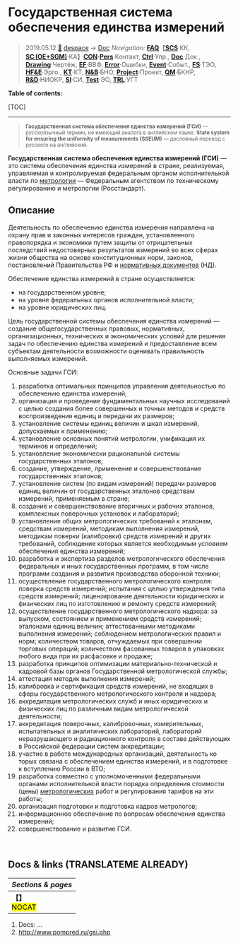 # Государственная система обеспечения единства измерений
> 2019.05.12 [🚀](../../index/index.md) [despace](index.md) → [Doc](doc.md)
> *Navigation:*
> **[FAQ](faq.md)**【**[SCS](scs.md)**·КК, **[SC (OE+SGM)](sc.md)**·КА】**[CON](contact.md)·[Pers](person.md)**·Контакт, **[Ctrl](control.md)**·Упр., **[Doc](doc.md)**·Док., **[Drawing](drawing.md)**·Чертёж, **[EF](ef.md)**·ВВФ, **[Error](error.md)**·Ошибки, **[Event](event.md)**·Событ., **[FS](fs.md)**·ТЭО, **[HF&E](hfe.md)**·Эрго., **[KT](kt.md)**·КТ, **[N&B](nnb.md)**·БНО, **[Project](project.md)**·Проект, **[QM](qm.md)**·БКНР, **[R&D](rnd.md)**·НИОКР, **[SI](si.md)**·СИ, **[Test](test.md)**·ЭО, **[TRL](trl.md)**·УГТ

**Table of contents:**

[TOC]

---

> <small>**Государственная система обеспечения единства измерений (ГСИ)** — русскоязычный термин, не имеющий аналога в английском языке. **State system for ensuring the uniformity of measurements (SSEUM)** — дословный перевод с русского на английский.</small>

**Государственная система обеспечения единства измерений (ГСИ)** — это система обеспечения единства измерений в стране, реализуемая, управляемая и контролируемая федеральным органом исполнительной власти по [метрологии](metrology.md) — Федеральным агентством по техническому регулированию и метрологии (Росстандарт).



## Описание
Деятельность по обеспечению единства измерения направлена на охрану прав и законных интересов граждан, установленного правопорядка и экономики путем защиты от отрицательных последствий недостоверных результатов измерений во всех сферах жизни общества на основе конституционных норм, законов, постановлений Правительства РФ и [нормативных документов](doc.md) (НД).

Обеспечение единства измерений в стране осуществляется:

   - на государственном уровне;
   - на уровне федеральных органов исполнительной власти;
   - на уровне юридических лиц.

Цель государственной системы обеспечения единства измерений — создание общегосударственных правовых, нормативных, организационных, технических и экономических условий для решения задач по обеспечению единства измерений и предоставление всем субъектам деятельности возможности оценивать правильность выполняемых измерений.

Основные задачи ГСИ:

   1. разработка оптимальных принципов управления деятельностью по обеспечению единства измерений;
   1. организация и проведение фундаментальных научных исследований с целью создания более совершенных и точных методов и средств воспроизведения единиц и передачи их размеров;
   1. установление системы единиц величин и шкал измерений, допускаемых к применению;
   1. установление основных понятий метрологии, унификация их терминов и определений;
   1. установление экономически рациональной системы государственных эталонов;
   1. создание, утверждение, применение и совершенствование государственных эталонов;
   1. установление систем (по видам измерений) передачи размеров единиц величин от государственных эталонов средствам измерений, применяемым в стране;
   1. создание и совершенствование вторичных и рабочих эталонов, комплексных поверочных установок и лабораторий;
   1. установление общих метрологических требований к эталонам, средствам измерений, методикам выполнения измерений, методикам поверки (калибровки) средств измерений и других требований, соблюдение которых является необходимым условием обеспечения единства измерений;
   1. разработка и экспертиза разделов метрологического обеспечения федеральных и иных государственных программ, в том числе программ создания и развития производства оборонной техники;
   1. осуществление государственного метрологического контроля: поверка средств измерений; испытания с целью утверждения типа средств измерений; лицензирование деятельности юридических и физических лиц по изготовлению и ремонту средств измерений;
   1. осуществление государственного метрологического надзора: за выпуском, состоянием и применением средств измерений; эталонами единиц величин; аттестованными методиками выполнения измерений; соблюдением метрологических правил и норм; количеством товаров, отчуждаемых при совершении торговых операций; количеством фасованных товаров в упаковках любого вида при их расфасовке и продаже;
   1. разработка принципов оптимизации материально‑технической и кадровой базы органов Государственной метрологической службы;
   1. аттестация методик выполнения измерений;
   1. калибровка и сертификация средств измерений, не входящих в сферы государственного метрологического контроля и надзора;
   1. аккредитация метрологических служб и иных юридических и физических лиц по различным видам метрологической деятельности;
   1. аккредитация поверочных, калибровочных, измерительных, испытательных и аналитических лабораторий, лабораторий неразрушающего и радиационного контроля в составе действующих в Российской федерации систем аккредитации;
   1. участие в работе международных организаций, деятельность ко торых связана с обеспечением единства измерений, и в подготовке к вступлению России в ВТО;
   1. разработка совместно с уполномоченными федеральными органами исполнительной власти порядка определения стоимости (цены) [метрологических](metrology.md) работ и регулирования тарифов на эти работы;
   1. организация подготовки и подготовка кадров метрологов;
   1. информационное обеспечение по вопросам обеспечения единства измерений;
   1. совершенствование и развитие ГСИ.



<p style="page-break-after:always"> </p>

## Docs & links (TRANSLATEME ALREADY)
|*Sections & pages*|
|:-|
|**【[](.md)】**<br> <mark>NOCAT</mark>|

   1. Docs: …
   1. <http://www.pompred.ru/gsi.php>
